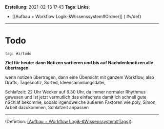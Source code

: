 **Erstellung**: 2021-02-13  17:43
**Tags**:
**Links**:
- [[Aufbau + Workflow Logik-&Wissenssystem#Ordner]] ( #v/def)

---

# Todo

````query
tag: #z/todo 
````
 
**Ziel für heute: dann Notizen sortieren und bis auf Nachdenknotizen alle übertragen**

wenn notizen übertragen, dann eine Übersicht mit ganzem Workflow, also Drafts, Tagesnotiz, Sorted, Ideensammlungsdatei, 

Schlafzeit: 22 Uhr Wecker auf 6.30 Uhr, da immer normaler Rhythmus gewesen und ist jetzt vermutlich das einfachste damit ich schnell gute nSchlaf bekomme, sobald irgendwelche äußeren Faktoren wie poly, Simon, Arbeit dazukommen, Schlafzeit anpassen

---

(Defintion: [[Aufbau + Workflow Logik-&Wissenssystem#Tags]]( #v/def))